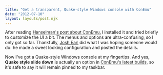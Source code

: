 ```yaml
---
title: "Get a transparent, Quake-style Windows console with ConEmu"
date: "2012-07-10"
layout: layouts/post.njk
---
```


After reading
[Hanselman's post about ConEmu](http://www.hanselman.com/blog/ConEmuTheWindowsTerminalConsolePromptWeveBeenWaitingFor.aspx),
I installed it and tried briefly to customize the UI a bit. The menus and
options are ultra-confusing, so I only got so far. Thankfully,
[Josh Earl](http://whiletruecode.com/) did what I was hoping someone would do:
he made a sweet looking configuration and posted the details.

Now I've got a Quake-style Windows console at my fingertips. And yes, **Quake
style slide down** is actually an option in
[ConEmu's latest builds](https://code.google.com/p/conemu-maximus5/downloads/list),
so it's safe to say it will remain pinned to my taskbar.
